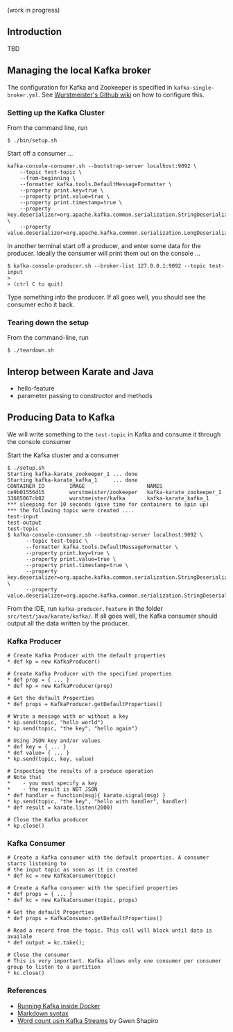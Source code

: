 (work in progress)

## Introduction

TBD

## Managing the local Kafka broker

The configuration for Kafka and Zookeeper is specified in `kafka-single-broker.yml`. See
[Wurstmeister's Github wiki](https://github.com/wurstmeister/kafka-docker) on how to configure this.

### Setting up the Kafka Cluster

From the command line, run 

```
$ ./bin/setup.sh
```

Start off a consumer ...

```
kafka-console-consumer.sh --bootstrap-server localhost:9092 \
    --topic test-topic \
    --from-beginning \
    --formatter kafka.tools.DefaultMessageFormatter \
    --property print.key=true \
    --property print.value=true \
    --property print.timestamp=true \
    --property key.deserializer=org.apache.kafka.common.serialization.StringDeserializer \
    --property value.deserializer=org.apache.kafka.common.serialization.LongDeserializer
```

In another terminal start off a producer, and enter some data for the producer. Ideally the consumer
will print them out on the console ... 
```
$ kafka-console-producer.sh --broker-list 127.0.0.1:9092 --topic test-input
>
> (ctrl C to quit)

```

Type something into the producer. If all goes well, you should see the consumer echo it back.

### Tearing down the setup

From the command-line, run

```
$ ./teardown.sh
```

## Interop between Karate and Java

- hello-feature
- parameter passing to constructor and methods

## Producing Data to Kafka

We will write something to the `test-topic` in Kafka and consume it through the console consumer

Start the Kafka cluster and a consumer
```
$ ./setup.sh
Starting kafka-karate_zookeeper_1 ... done
Starting kafka-karate_kafka_1     ... done
CONTAINER ID        IMAGE                    NAMES
ce9b01556d15        wurstmeister/zookeeper   kafka-karate_zookeeper_1
33685067cb82        wurstmeister/kafka       kafka-karate_kafka_1
*** sleeping for 10 seconds (give time for containers to spin up)
*** the following topic were created ....
test-input
test-output
test-topic
$ kafka-console-consumer.sh --bootstrap-server localhost:9092 \
      --topic test-topic \
      --formatter kafka.tools.DefaultMessageFormatter \
      --property print.key=true \
      --property print.value=true \
      --property print.timestamp=true \
      --property key.deserializer=org.apache.kafka.common.serialization.StringDeserializer \
      --property value.deserializer=org.apache.kafka.common.serialization.StringDeserializer
```

From the IDE, run `kafka-producer.feature` in the folder `src/test/java/karate/kafka/`. If all goes well, the 
Kafka consumer should output all the data written by the producer.

### Kafka Producer

```cucumber
# Create Kafka Producer with the default properties
* def kp = new KafkaProducer()

# Create Kafka Producer with the specified properties
* def prop = { ... } 
* def kp = new KafkaProducer(prop)

# Get the default Properties
* def props = KafkaProducer.getDefaultProperties()

# Write a message with or without a key
* kp.send(topic, "hello world")
* kp.send(topic, "the key", "hello again")

# Using JSON key and/or values
* def key = { ... }
* def value= { ... }
* kp.send(topic, key, value)

# Inspecting the results of a produce operation
# Note that 
*    - you must specify a key
*    - the result is NOT JSON
* def handler = function(msg){ karate.signal(msg) }
* kp.send(topic, "the key", "hello with handler", handler)
* def result = karate.listen(2000)

# Close the Kafka producer
* kp.close()
```

### Kafka Consumer

```cucumber
# Create a Kafka consumer with the default properties. A consumer starts listening to
# the input topic as soon as it is created
* def kc = new KafkaConsumer(topic)

# Create a Kafka consumer with the specified properties
* def props = { ... }
* def kc = new KafkaConsumer(topic, props)

# Get the default Properties
* def props = KafkaConsumer.getDefaultProperties()

# Read a record from the topic. This call will block until data is availale    
* def output = kc.take();

# Close the consumer
# This is very important. Kafka allows only one consumer per consumer group to listen to a partition
* kc.close()
```

### References

* [Running Kafka inside Docker](https://github.com/wurstmeister/kafka-docker)
* [Markdown syntax](https://github.com/adam-p/markdown-here/wiki/Markdown-Cheatsheet)
* [Word count usin Kafka Streams](https://github.com/gwenshap/kafka-streams-wordcount) by Gwen Shapiro



